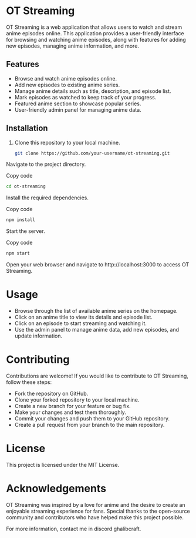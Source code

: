 # OT Streaming

OT Streaming is a web application that allows users to watch and stream anime episodes online. This application provides a user-friendly interface for browsing and watching anime episodes, along with features for adding new episodes, managing anime information, and more.

## Features

- Browse and watch anime episodes online.
- Add new episodes to existing anime series.
- Manage anime details such as title, description, and episode list.
- Mark episodes as watched to keep track of your progress.
- Featured anime section to showcase popular series.
- User-friendly admin panel for managing anime data.

## Installation

1. Clone this repository to your local machine.
   ```bash
   git clone https://github.com/your-username/ot-streaming.git
Navigate to the project directory.


Copy code
  ```bash
  cd ot-streaming
```
Install the required dependencies.


Copy code
```bash
npm install
```
Start the server.


Copy code
```bash
npm start
```
Open your web browser and navigate to http://localhost:3000 to access OT Streaming.

# Usage
- Browse through the list of available anime series on the homepage.
- Click on an anime title to view its details and episode list.
- Click on an episode to start streaming and watching it.
- Use the admin panel to manage anime data, add new episodes, and update information.
# Contributing
Contributions are welcome! If you would like to contribute to OT Streaming, follow these steps:

- Fork the repository on GitHub.
- Clone your forked repository to your local machine.
- Create a new branch for your feature or bug fix.
- Make your changes and test them thoroughly.
- Commit your changes and push them to your GitHub repository.
- Create a pull request from your branch to the main repository.
# License
This project is licensed under the MIT License.

# Acknowledgements
OT Streaming was inspired by a love for anime and the desire to create an enjoyable streaming experience for fans. Special thanks to the open-source community and contributors who have helped make this project possible.

For more information, contact me in discord ghalibcraft.


